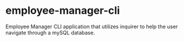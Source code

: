 # employee-manager-cli
Employee Manager CLI application that utilizes inquirer to help the user navigate through a mySQL database.
